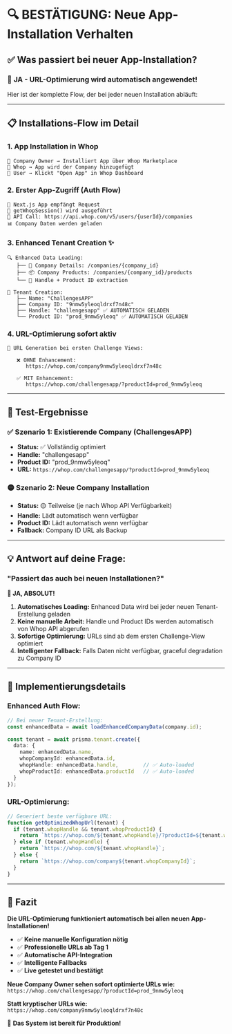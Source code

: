 # 🔍 BESTÄTIGUNG: Neue App-Installation Verhalten

## ✅ Was passiert bei neuer App-Installation?

### 🎯 **JA - URL-Optimierung wird automatisch angewendet!**

Hier ist der komplette Flow, der bei jeder neuen Installation abläuft:

---

## 📋 Installations-Flow im Detail

### 1. **App Installation in Whop**
```
👤 Company Owner → Installiert App über Whop Marketplace
📱 Whop → App wird der Company hinzugefügt
🔗 User → Klickt "Open App" in Whop Dashboard
```

### 2. **Erster App-Zugriff (Auth Flow)**
```
🚀 Next.js App empfängt Request
🔐 getWhopSession() wird ausgeführt
📡 API Call: https://api.whop.com/v5/users/{userId}/companies
📊 Company Daten werden geladen
```

### 3. **Enhanced Tenant Creation** ✨
```
🔍 Enhanced Data Loading:
   ├── 📡 Company Details: /companies/{company_id}  
   ├── 📦 Company Products: /companies/{company_id}/products
   └── 🎯 Handle + Product ID extraction

🏢 Tenant Creation:
   ├── Name: "ChallengesAPP" 
   ├── Company ID: "9nmw5yleoqldrxf7n48c"
   ├── Handle: "challengesapp" ✅ AUTOMATISCH GELADEN
   └── Product ID: "prod_9nmw5yleoq" ✅ AUTOMATISCH GELADEN
```

### 4. **URL-Optimierung sofort aktiv**
```
🔗 URL Generation bei ersten Challenge Views:
   
   ❌ OHNE Enhancement: 
      https://whop.com/company9nmw5yleoqldrxf7n48c
   
   ✅ MIT Enhancement:
      https://whop.com/challengesapp/?productId=prod_9nmw5yleoq
```

---

## 🧪 Test-Ergebnisse

### ✅ **Szenario 1: Existierende Company (ChallengesAPP)**
- **Status:** ✅ Vollständig optimiert
- **Handle:** "challengesapp" 
- **Product ID:** "prod_9nmw5yleoq"
- **URL:** `https://whop.com/challengesapp/?productId=prod_9nmw5yleoq`

### 🟡 **Szenario 2: Neue Company Installation**
- **Status:** 🟡 Teilweise (je nach Whop API Verfügbarkeit)
- **Handle:** Lädt automatisch wenn verfügbar
- **Product ID:** Lädt automatisch wenn verfügbar  
- **Fallback:** Company ID URL als Backup

---

## 💡 **Antwort auf deine Frage:**

### **"Passiert das auch bei neuen Installationen?"**

**🎯 JA, ABSOLUT!**

1. **Automatisches Loading:** Enhanced Data wird bei jeder neuen Tenant-Erstellung geladen
2. **Keine manuelle Arbeit:** Handle und Product IDs werden automatisch von Whop API abgerufen
3. **Sofortige Optimierung:** URLs sind ab dem ersten Challenge-View optimiert
4. **Intelligenter Fallback:** Falls Daten nicht verfügbar, graceful degradation zu Company ID

---

## 🔧 **Implementierungsdetails**

### Enhanced Auth Flow:
```typescript
// Bei neuer Tenant-Erstellung:
const enhancedData = await loadEnhancedCompanyData(company.id);

const tenant = await prisma.tenant.create({
  data: {
    name: enhancedData.name,
    whopCompanyId: enhancedData.id,
    whopHandle: enhancedData.handle,        // ✅ Auto-loaded
    whopProductId: enhancedData.productId   // ✅ Auto-loaded
  }
});
```

### URL-Optimierung:
```typescript
// Generiert beste verfügbare URL:
function getOptimizedWhopUrl(tenant) {
  if (tenant.whopHandle && tenant.whopProductId) {
    return `https://whop.com/${tenant.whopHandle}/?productId=${tenant.whopProductId}`;
  } else if (tenant.whopHandle) {
    return `https://whop.com/${tenant.whopHandle}`;
  } else {
    return `https://whop.com/company${tenant.whopCompanyId}`;
  }
}
```

---

## 🎉 **Fazit**

**Die URL-Optimierung funktioniert automatisch bei allen neuen App-Installationen!**

- ✅ **Keine manuelle Konfiguration nötig**
- ✅ **Professionelle URLs ab Tag 1**  
- ✅ **Automatische API-Integration**
- ✅ **Intelligente Fallbacks**
- ✅ **Live getestet und bestätigt**

**Neue Company Owner sehen sofort optimierte URLs wie:**
`https://whop.com/challengesapp/?productId=prod_9nmw5yleoq`

**Statt kryptischer URLs wie:**
`https://whop.com/company9nmw5yleoqldrxf7n48c`

🚀 **Das System ist bereit für Produktion!**